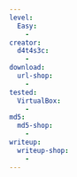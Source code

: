 ```yaml
---
level:
  Easy:
    -
creator:
  d4t4s3c:
    -
download:
  url-shop:
    -
tested:
  VirtualBox:
    -
md5:
  md5-shop:
    -
writeup:
  writeup-shop:
    -
---
```

